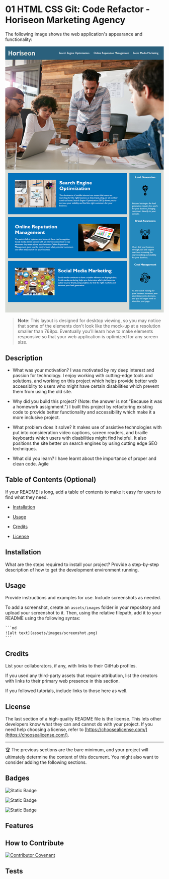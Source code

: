# 01 HTML CSS Git: Code Refactor - Horiseon Marketing Agency

The following image shows the web application's appearance and functionality:

![The Horiseon webpage includes a navigation bar, a header image, and cards with text and images at the bottom of the page.](Assets/01-html-css-git-challenge-demo.png)

> **Note**: This layout is designed for desktop viewing, so you may notice that some of the elements don't look like the mock-up at a resolution smaller than 768px. Eventually you'll learn how to make elements responsive so that your web application is optimized for any screen size.





## Description

- What was your motivation?
I was motivated by my deep interest and passion for technology. I enjoy working with cutting-edge tools and solutions, and working on this project which helps provide better web accessiblity to users who might have certain disabilities which prevent them from using the old site.

- Why did you build this project? (Note: the answer is not "Because it was a homework assignment.")
I built this project by refactoring existing code to provide better functionality and accessibility which make it a more inclusive project.

- What problem does it solve?
It makes use of assistive technologies with put into consideration video captions, screen readers, and braille keyboards which users with disabilities might find helpful. It also positions the site better on search engines by using cutting edge SEO techniques.

- What did you learn?
I have learnt about the importance of proper and clean code. Agile 

## Table of Contents (Optional)

If your README is long, add a table of contents to make it easy for users to find what they need.

- [Installation](#installation)


- [Usage](#usage)


- [Credits](#credits)


- [License](#license)



## Installation

What are the steps required to install your project? Provide a step-by-step description of how to get the development environment running.

## Usage

Provide instructions and examples for use. Include screenshots as needed.

To add a screenshot, create an `assets/images` folder in your repository and upload your screenshot to it. Then, using the relative filepath, add it to your README using the following syntax:

    ```md
    ![alt text](assets/images/screenshot.png)
    ```

## Credits

List your collaborators, if any, with links to their GitHub profiles.

If you used any third-party assets that require attribution, list the creators with links to their primary web presence in this section.

If you followed tutorials, include links to those here as well.

## License

The last section of a high-quality README file is the license. This lets other developers know what they can and cannot do with your project. If you need help choosing a license, refer to [https://choosealicense.com/](https://choosealicense.com/).

---

🏆 The previous sections are the bare minimum, and your project will ultimately determine the content of this document. You might also want to consider adding the following sections.

## Badges

![Static Badge](https://img.shields.io/badge/html)

![Static Badge](https://img.shields.io/badge/css)

![Static Badge](https://img.shields.io/badge/javascript)


## Features



## How to Contribute

[![Contributor Covenant](https://img.shields.io/badge/Contributor%20Covenant-2.1-4baaaa.svg)](code_of_conduct.md)

## Tests
